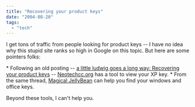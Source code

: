 ```yaml
---
title: "Recovering your product keys"
date: "2004-08-20"
tags: 
  - "tech"
---
```


I get tons of traffic from people looking for product keys -- I have no idea why this stupid site ranks so high in Google on this topic. But here are some pointers folks:

\* Following an old posting -- [a little ludwig goes a long way: Recovering your product keys](http://www.theludwigs.com/archives/001429.html "a little ludwig goes a long way: Recovering your product keys") -- [Neotechcc.org](http://www.neotechcc.org/downloads.htm) has a tool to view your XP key. \* From the same thread, [Magical JellyBean](http://www.magicaljellybean.com/) can help you find your windows and office keys.

Beyond these tools, I can't help you.
